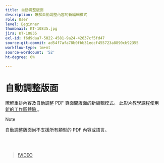 ```yaml
---
title: 自動調整版面
description: 瞭解自動調整內容的新編輯模式
role: User
level: Beginner
thumbnail: KT-10835.jpg
jira: KT-10835
exl-id: f6d9daa7-5022-4581-9a24-42637cf5fd47
source-git-commit: ad54f7afa78b0fbb31eccf455723a8890cb92355
workflow-type: tm+mt
source-wordcount: '52'
ht-degree: 0%

---
```


# 自動調整版面

瞭解重排內容及自動調整 PDF 頁面間版面的新編輯模式。 此影片教學課程使用 [ 新的工作區體驗 ](new-workspace.md) 。

>[!NOTE]
>
>自動調整版面尚不支援所有類型的 PDF 內容或語言。

<br> 

>[!VIDEO](https://video.tv.adobe.com/v/346975?quality=12&learn=on&hidetitle=true)
